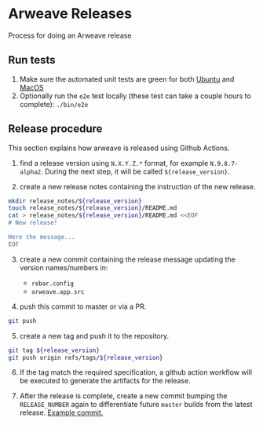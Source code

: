 # Arweave Releases

Process for doing an Arweave release

## Run tests

1. Make sure the automated unit tests are green for both [Ubuntu](https://github.com/ArweaveTeam/arweave/actions/workflows/test-amd64-ubuntu-22.04.yml) and [MacOS](https://github.com/ArweaveTeam/arweave/actions/workflows/test-arm64-macos-15.yml)
2. Optionally run the `e2e` test locally (these test can take a couple hours to complete): `./bin/e2e`

## Release procedure

This section explains how arweave is released using Github Actions.

1. find a release version using `N.X.Y.Z.*` format, for example
   `N.9.8.7-alpha2`. During the next step, it will be called
   `${release_version}`.
   
2. create a new release notes containing the instruction of the new
   release.

```sh
mkdir release_notes/${release_version}
touch release_notes/${release_version}/README.md
cat > release_notes/${release_version}/README.md <<EOF
# New release!

Here the message...
EOF
```

3. create a new commit containing the release message updating the version names/numbers in:
   - `rebar.config`
   - `arweave.app.src`
   
4. push this commit to master or via a PR.

```sh
git push
```

5. create a new tag and push it to the repository.

```sh
git tag ${release_version}
git push origin refs/tags/${release_version}
```

6. If the tag match the required specification, a github action
   workflow will be executed to generate the artifacts for the
   release.

7. After the release is complete, create a new commit bumping the `RELEASE_NUMBER` again to differentiate future `master` builds from the latest release. [Example commit.](https://github.com/ArweaveTeam/arweave/commit/882b9e058f18e7eec9fbc5ee8c9b24f089f94c12)
